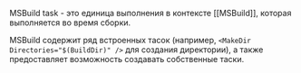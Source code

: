 MSBuild task - это единица выполнения в контексте [[MSBuild]], которая выполняется во время сборки.

MSBuild содержит ряд встроенных тасок (например, `<MakeDir Directories="$(BuildDir)" />`  для создания директории), а также предоставляет возможность создавать собственные таски.